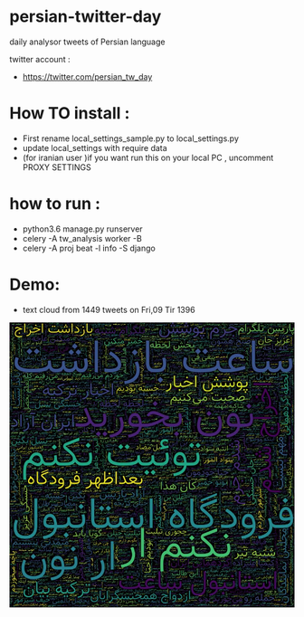 # persian-twitter-day
daily analysor  tweets of Persian language

twitter account :
* https://twitter.com/persian_tw_day


# How TO install :
* First rename local_settings_sample.py to local_settings.py
* update local_settings with require data
* (for iranian user )if you want run this on your local PC , uncomment  PROXY SETTINGS 

# how to run :
* python3.6 manage.py runserver
* celery -A tw_analysis worker -B 
* celery -A proj beat -l info -S django
# Demo:

* text cloud from 1449 tweets on Fri,09 Tir 1396

![Alt text](example/text-cloud.png?raw=true "ابر کلمات از 1449 تویت در تاریخ Fri, 09 Tir 1396 18:49:33")